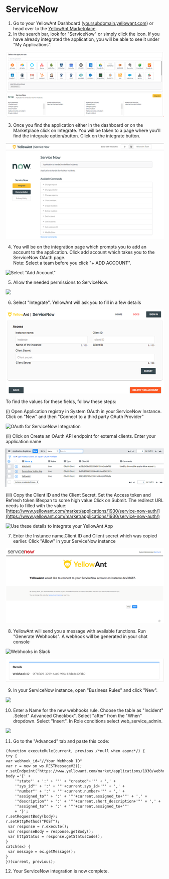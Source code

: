 # ServiceNow

1. Go to your YellowAnt Dashboard \([yoursubdomain.yellowant.com](https://github.com/yellowanthq/yellowant-help-center/tree/bdad19066023aa6a8b667a1d6f05b72945b49759/yoursubdomain.yellowant.com)\) or head over to the [YellowAnt Marketplace](https://www.yellowant.com/marketplace).
2. In the search bar, look for "ServiceNow" or simply click the icon. If you have already integrated the application, you will be able to see it under "My Applications".

![](../../.gitbook/assets/snow.PNG)

3. Once you find the application either in the dashboard or on the Marketplace click on Integrate. You will be taken to a page where you'll find the integrate option/button. Click on the integrate button.

![](../../.gitbook/assets/image%20%28251%29.png)

4. You will be on the integration page which prompts you to add an account to the application. Click add account which takes you to the ServiceNow OAuth page.  
Note: Select a team before you click "+ ADD ACCOUNT".

![Select &quot;Add Account&quot;](https://lh5.googleusercontent.com/BN2B8Ug3oatfGneTllvVJJBtmcQo8e1u7mRT-OzlEq4bwslYpQQIitmGHfilBgnn7eC8Vlc5-ND8fliEa2EHp6vng5Txi93folxh265wjWU9ittuSa2FaWo6jSwqSf7MOE7xNEF_)

5. Allow the needed permissions to ServiceNow.

![](https://lh6.googleusercontent.com/glmh60ldWjLn6XlljsyIDIF96_8-bJW3AydXZJM40L0Nw0b6nTeVIk3lJ-czcLY934YaVfsF3bp3hC5zRzkiHMTENYgP-0nlX6StSusDO-5FLeBWtXFI_ziHPhKXWsxPgnNx0Hx8)

6. Select "Integrate". YellowAnt will ask you to fill in a few details

![Fill in the details of your ServiceNow Account](../../.gitbook/assets/image%20%2883%29.png)

To find the values for these fields, follow these steps:

\(i\) Open Application registry in System OAuth in your ServiceNow Instance. Click on "New" and then "Connect to a third party OAuth Provider"

![OAuth for ServiceNow Integration](https://lh4.googleusercontent.com/rJN0C7HnHIqiqdnSR7z_rmZ-uh6oOgMrBl-0d5GsZKpHaV2BCk9QclWRuZeinNUam1FyR6P3S9-sBoqaaxQzDnHus3sHJozt40rGrYehD28QULnSL5TR5ajy8iczeWP_rPizETMX)

\(ii\) Click on Create an OAuth API endpoint for external clients. Enter your application name

![We are naming this &quot;YellowAnt&quot;](../../.gitbook/assets/image%20%2842%29.png)

\(iii\) Copy the Client ID and the Client Secret. Set the Access token and Refresh token lifespan to some high value Click on Submit. The redirect URL needs to filled with the value: [https://www.yellowant.com/market/applications/1930/service-now-auth/](https://www.yellowant.com/market/applications/1930/service-now-auth/) 

![Use these details to integrate your YellowAnt App](https://lh6.googleusercontent.com/ArUnA_NxrQkouiGh4VuAEtVFLzKA-cJ35DjeC16SgdMHL6FYWBuCRKhM8l8e_KLjcnFln2gXhQ7_OaGF7bwOivlaKFV9wQ0wWl8BJUuh40AKqxCzLQHjor906QiSqHIjIUt6RKlL)

7. Enter the Instance name,Client ID and Client secret which was copied earlier. Click "Allow" in your ServiceNow instance

![Click Allow to complete Integration](../../.gitbook/assets/image%20%28249%29.png)

8. YellowAnt will send you a message with available functions. Run "Generate Webhooks". A webhook will be generated in your chat console

![Webhooks in Slack](https://lh5.googleusercontent.com/x9S-YZnDLkSWIIsh_NumbahgFPkNa7JDTpzA83nJIpmT6R_LeunKzRHPFOJzif6C3-D-Xg4XqA05Ha3vwAF3DgezEeevXq8cAb7A0V2R6Acs36EgRm4jYTyuj5MICj1m59V-JVBA)

![Webhooks in Microsoft Teams](../../.gitbook/assets/image%20%28126%29.png)

9. In your ServiceNow instance, open "Business Rules" and click "New".

![](https://lh5.googleusercontent.com/PTGI_qMgUnxkvy77PvYkgGIIr8JickOnuGVbbOj26QAuuwhzEkXnhvLQeqzG2qFctDoUY2xOnS5ZhbGV-OcFiVyU1owhw3kN9_Ep37O20eGC2eanR1OaYNWi87ECDeLriM1j75MS)

 10. Enter a Name for the new webhooks rule. Choose the table as "Incident" .Select" Advanced Checkbox". Select "after" from the "When" dropdown. Select "Insert". In Role conditions select web\_service\_admin.

![](https://lh4.googleusercontent.com/1i7Qxxx7us4EvZvNMsWk9ndLpfhrjxIh0BU1f1iElwf4jA_BcS4tf9-A9cruOYTjlj0Go3YP1Bb9q7LgqZVPfZrXoorzF-Wta4KCEZfidJOdS5BX6X7KymwqNyT9eyy4sHjUk03Z)

11. Go to the "Advanced" tab and paste this code:

```text
(function executeRule(current, previous /*null when async*/) {
try { 
var webhook_id="//Your Webhook ID"
var r = new sn_ws.RESTMessageV2();
r.setEndpoint("https://www.yellowant.com/market/applications/1930/webhooks/"+webhook_id);
body ='{' + 
    '"state"' + ':' + '"' + "created"+'"' + ',' + 
    '"sys_id"' + ':' + '"'+current.sys_id+'"' + ',' + 
    '"number"' + ':' + '"'+current.number+'"' + ',' + 
    '"assigned_to"' + ':' + '"'+current.assigned_to+'"' + ',' + 	
    '"description"' + ':' + '"'+current.short_description+'"' + ',' + 
    '"assigned_to"' + ':' + '"'+current.assigned_to+'"' 
    + '}';
r.setRequestBody(body);
r.setHttpMethod("POST");
 var response = r.execute();
 var responseBody = response.getBody();
 var httpStatus = response.getStatusCode();
}
catch(ex) {
 var message = ex.getMessage();
}
})(current, previous);

```

12. Your ServiceNow integration is now complete.

